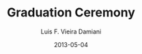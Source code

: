---
layout: post
title: Graduation Ceremony
date: 2013-05-04
author: Luis F. Vieira Damiani
tagline: On May 4th 2013 I attended my Master of Music in Composition graduation ceremony at USF. It was such a happy moment, I look great in pink, Judy Genshaft is a sweetheart, and I guess you can call me Prof. Damiani from now on!
image: assets/Images/masters-960.jpeg
category: vita
---